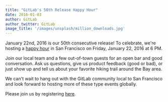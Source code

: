 ```yaml
---
title: "GitLab's 50th Release Happy Hour"
date: 2016-01-03
author: GitLab
author_twitter: GitLab
image_title: '/images/unsplash/million_downloads.jpg'
---
```


January 22nd, 2016 is our 50th consecutive release! To celebrate, we're hosting a [happy hour](http://www.eventbrite.com/e/gitlabs-50th-release-party-tickets-20399448299) in San Francisco on Friday, January 22, 2016 at 6 PM.

Join our local team and a few out-of-town guests for an open bar and good conversation. Ask us questions, give us product feedback (good or bad), or just show up and tell us about your favorite hiking trail around the Bay area.

We can't wait to hang out with the GitLab community local to San Francisco and look forward to hosting more of these type events globally.

Please join us by registering [here](http://www.eventbrite.com/e/gitlabs-50th-release-party-tickets-20399448299).

